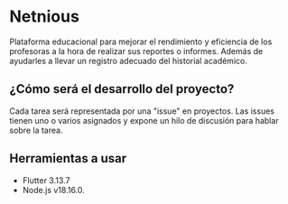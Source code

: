 # Netnious
Plataforma educacional para mejorar el rendimiento y eficiencia de los profesoras a la hora de realizar sus reportes o informes. Además de ayudarles a llevar un registro adecuado del historial académico.

## ¿Cómo será el desarrollo del proyecto?
Cada tarea será representada por una "issue" en proyectos. Las issues tienen uno o varios asignados y expone un hilo de discusión para hablar sobre la tarea.

## Herramientas a usar 
- Flutter 3.13.7
- Node.js v18.16.0.
